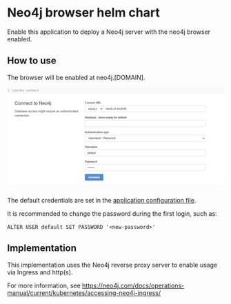 # Neo4j browser helm chart

Enable this application to deploy a Neo4j server with the neo4j browser enabled.

## How to use
The browser will be enabled at neo4j.[DOMAIN].

![Neo4j browser login](docs/browser-login.png)

The default credentials are set in the [application configuration file](deploy/values.yaml).

It is recommended to change the password during the first login, such as:

```
ALTER USER default SET PASSWORD '<new-password>'
```

## Implementation
This implementation uses the Neo4j reverse proxy server to enable usage via Ingress and http(s).

For more information, see https://neo4j.com/docs/operations-manual/current/kubernetes/accessing-neo4j-ingress/

